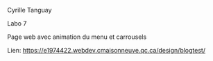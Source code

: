 Cyrille Tanguay

Labo 7

Page web avec animation du menu et carrousels

Lien: https://e1974422.webdev.cmaisonneuve.qc.ca/design/blogtest/
